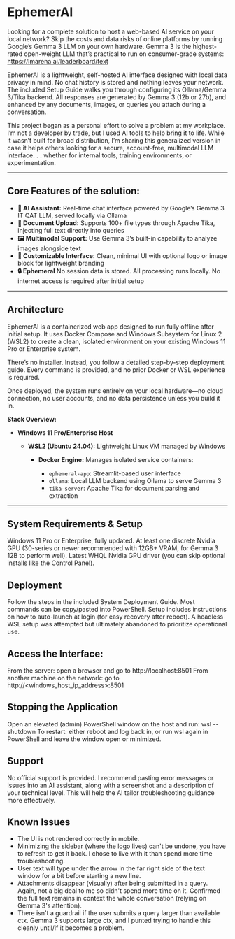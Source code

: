 # EphemerAl

Looking for a complete solution to host a web-based AI service on your local network? Skip the costs and data risks of online platforms by running Google’s Gemma 3 LLM on your own hardware. Gemma 3 is the highest-rated open-weight LLM that’s practical to run on consumer-grade systems: https://lmarena.ai/leaderboard/text

EphemerAl is a lightweight, self-hosted AI interface designed with local data privacy in mind. No chat history is stored and nothing leaves your network. The included Setup Guide walks you through configuring its Ollama/Gemma 3/Tika backend. All responses are generated by Gemma 3 (12b or 27b), and enhanced by any documents, images, or queries you attach during a conversation.

This project began as a personal effort to solve a problem at my workplace. I’m not a developer by trade, but I used AI tools to help bring it to life. While it wasn’t built for broad distribution, I’m sharing this generalized version in case it helps others looking for a secure, account-free, multimodal LLM interface. . . whether for internal tools, training environments, or experimentation.

---

## Core Features of the solution:

* **🤖 AI Assistant:** Real-time chat interface powered by Google’s Gemma 3 IT QAT LLM, served locally via Ollama
* **📄 Document Upload:** Supports 100+ file types through Apache Tika, injecting full text directly into queries
* **🖼️ Multimodal Support:** Use Gemma 3’s built-in capability to analyze images alongside text
* **🎨 Customizable Interface:** Clean, minimal UI with optional logo or image block for lightweight branding
* **🔒 Ephemeral** No session data is stored. All processing runs locally. No internet access is required after initial setup

---

## Architecture

EphemerAl is a containerized web app designed to run fully offline after initial setup. It uses Docker Compose and Windows Subsystem for Linux 2 (WSL2) to create a clean, isolated environment on your existing Windows 11 Pro or Enterprise system.

There’s no installer. Instead, you follow a detailed step-by-step deployment guide. Every command is provided, and no prior Docker or WSL experience is required.

Once deployed, the system runs entirely on your local hardware—no cloud connection, no user accounts, and no data persistence unless you build it in.

**Stack Overview:**

* **Windows 11 Pro/Enterprise Host**

  * **WSL2 (Ubuntu 24.04):** Lightweight Linux VM managed by Windows

    * **Docker Engine:** Manages isolated service containers:

      * `ephemeral-app`: Streamlit-based user interface
      * `ollama`: Local LLM backend using Ollama to serve Gemma 3
      * `tika-server`: Apache Tika for document parsing and extraction

---

## System Requirements & Setup

Windows 11 Pro or Enterprise, fully updated.
At least one discrete Nvidia GPU (30-series or newer recommended with 12GB+ VRAM, for Gemma 3 12B to perform well).
Latest WHQL Nvidia GPU driver (you can skip optional installs like the Control Panel).

## Deployment

Follow the steps in the included System Deployment Guide. Most commands can be copy/pasted into PowerShell.
Setup includes instructions on how to auto-launch at login (for easy recovery after reboot).
A headless WSL setup was attempted but ultimately abandoned to prioritize operational use.

## Access the Interface:

From the server: open a browser and go to http://localhost:8501
From another machine on the network: go to http://<windows_host_ip_address>:8501

## Stopping the Application

Open an elevated (admin) PowerShell window on the host and run:
wsl --shutdown
To restart: either reboot and log back in, or run wsl again in PowerShell and leave the window open or minimized.

## Support

No official support is provided.
I recommend pasting error messages or issues into an AI assistant, along with a screenshot and a description of your technical level. This will help the AI tailor troubleshooting guidance more effectively.

## Known Issues

* The UI is not rendered correctly in mobile.
* Minimizing the sidebar (where the logo lives) can't be undone, you have to refresh to get it back. I chose to live with it than spend more time troubleshooting.
* User text will type under the arrow in the far right side of the text window for a bit before starting a new line.
* Attachments disappear (visually) after being submitted in a query.  Again, not a big deal to me so didn't spend more time on it.  Confirmed the full text remains in context the whole conversation (relying on Gemma 3's attention).
* There isn't a guardrail if the user submits a query larger than available ctx.  Gemma 3 supports large ctx, and I punted trying to handle this cleanly until/if it becomes a problem.

